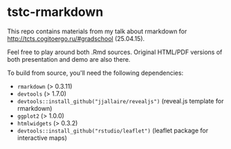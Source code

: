 # tstc-rmarkdown

This repo contains materials from my talk about rmarkdown for http://tcts.cogitoergo.ru/#gradschool (25.04.15).

Feel free to play around both .Rmd sources. Original HTML/PDF versions of both presentation and demo are also there.

To build from source, you'll need the following dependencies:

* `rmarkdown` (> 0.3.11)
* `devtools` (> 1.7.0)
* `devtools::install_github("jjallaire/revealjs")` (reveal.js template for rmarkdown)
* `ggplot2` (> 1.0.0)
* `htmlwidgets` (> 0.3.2)
* `devtools::install_github("rstudio/leaflet")` (leaflet package for interactive maps)
